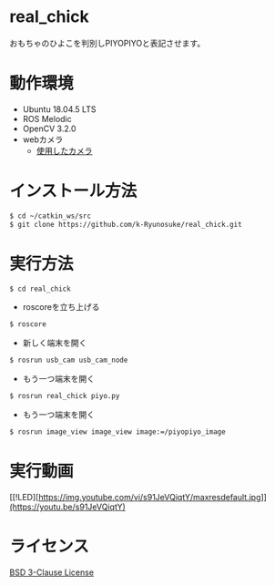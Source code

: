 # real_chick
おもちゃのひよこを判別しPIYOPIYOと表記させます。  
# 動作環境
  - Ubuntu 18.04.5 LTS
  - ROS Melodic
  - OpenCV 3.2.0
  - webカメラ
    - [使用したカメラ](https://www.amazon.co.jp/-/en/Microphone-Connection-Recording-Meetings-Computer/dp/B08GY7S8F4)
# インストール方法
```bash
$ cd ~/catkin_ws/src
$ git clone https://github.com/k-Ryunosuke/real_chick.git
```
# 実行方法
```bash
$ cd real_chick
```
- roscoreを立ち上げる
```bash
$ roscore
```
- 新しく端末を開く
```bash
$ rosrun usb_cam usb_cam_node
```
- もう一つ端末を開く
```bash
$ rosrun real_chick piyo.py
```
- もう一つ端末を開く
```bash
$ rosrun image_view image_view image:=/piyopiyo_image
```
# 実行動画
[[!LED][https://img.youtube.com/vi/s91JeVQiqtY/maxresdefault.jpg]](https://youtu.be/s91JeVQiqtY)
# ライセンス
[BSD 3-Clause License](https://github.com/k-Ryunosuke/real_chick/blob/master/LICENSE)
